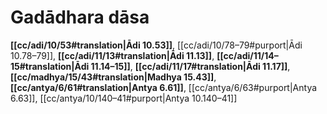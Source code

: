 # Gadādhara dāsa

**[[cc/adi/10/53#translation|Ādi 10.53]]**, [[cc/adi/10/78–79#purport|Ādi 10.78–79]], **[[cc/adi/11/13#translation|Ādi 11.13]]**, **[[cc/adi/11/14–15#translation|Ādi 11.14–15]]**, **[[cc/adi/11/17#translation|Ādi 11.17]]**, **[[cc/madhya/15/43#translation|Madhya 15.43]]**, **[[cc/antya/6/61#translation|Antya 6.61]]**, [[cc/antya/6/63#purport|Antya 6.63]], [[cc/antya/10/140–41#purport|Antya 10.140–41]]

